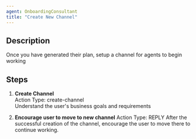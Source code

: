 ```yaml
---
agent: OnboardingConsultant
title: "Create New Channel"
---
```


## Description
Once you have generated their plan, setup a channel for agents to begin working

## Steps
1. **Create Channel**  
   Action Type: create-channel  
   Understand the user's business goals and requirements

2. **Encourage user to move to new channel**
   Action Type: REPLY
   After the successful creation of the channel, encourage the user to move there to continue working.
